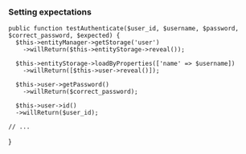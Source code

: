 ### Setting expectations

    public function testAuthenticate($user_id, $username, $password, $correct_password, $expected) {
      $this->entityManager->getStorage('user')
        ->willReturn($this->entityStorage->reveal());
  
      $this->entityStorage->loadByProperties(['name' => $username])
        ->willReturn([$this->user->reveal()]);
  
      $this->user->getPassword()
        ->willReturn($correct_password);
  
      $this->user->id()
      ->willReturn($user_id);

    // ...
  }
